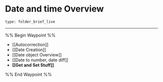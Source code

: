 # Date and time Overview
 
```ccard
type: folder_brief_live
```
 
---

%% Begin Waypoint %%
- [[Autocorrection]]
- [[Date Creation]]
- [[Date object Overview]]
- [[Date to number, date diff]]
- **[[Get and Set Stuff]]**

%% End Waypoint %%